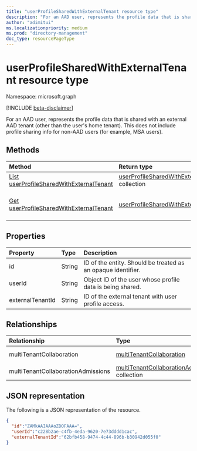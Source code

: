 ```yaml
---
title: "userProfileSharedWithExternalTenant resource type"
description: "For an AAD user, represents the profile data that is shared with an external AAD tenant (other than the user's home tenant). This does not include profile sharing info for non-AAD users (for example, MSA users)."
author: "adimitui"
ms.localizationpriority: medium
ms.prod: "directory-management"
doc_type: resourcePageType
---
```


# userProfileSharedWithExternalTenant resource type

Namespace: microsoft.graph

[!INCLUDE [beta-disclaimer](../../includes/beta-disclaimer.md)]

For an AAD user, represents the profile data that is shared with an external AAD tenant (other than the user's home tenant). This does not include profile sharing info for non-AAD users (for example, MSA users).

## Methods
|Method|Return type|Description|
|:---|:---|:---|
|[List userProfileSharedWithExternalTenant](../api/userprofilesharedwithexternaltenant-list.md)|[userProfileSharedWithExternalTenant](../resources/userprofilesharedwithexternaltenant.md) collection|List the users whose profile data is shared with external tenants.|
|[Get userProfileSharedWithExternalTenant](../api/userprofilesharedwithexternaltenant-get.md)|[userProfileSharedWithExternalTenant](../resources/userprofilesharedwithexternaltenant.md)|Read the properties and relationships of a [userProfileSharedWithExternalTenant](../resources/userprofilesharedwithexternaltenant.md) object.|

## Properties
|Property|Type|Description|
|:---|:---|:---|
| id | String | ID of the entity. Should be treated as an opaque identifier. |
| userId | String | Object ID of the user whose profile data is being shared. |
| externalTenantId | String | ID of the external tenant with user profile access. |

## Relationships
|Relationship|Type|Description|
|:---|:---|:---|
|multiTenantCollaboration|[multiTenantCollaboration](../resources/multitenantcollaboration.md)|**TODO: Add Description**|
|multiTenantCollaborationAdmissions|[multiTenantCollaborationAdmission](../resources/multitenantcollaborationadmission.md) collection|**TODO: Add Description**|

## JSON representation
The following is a JSON representation of the resource.
<!-- {
  "blockType": "resource",
  "keyProperty": "id",
  "@odata.type": "microsoft.graph.tenantRelationshipRoot",
  "openType": false
}
-->
``` json
{
  "id":"ZAMkAAIAAAoZDOFAAA=",
  "userId":"c228b2ae-c4fb-4eda-9620-7e73dddd1cac",
  "externalTenantId":"62bfb458-9474-4c44-896b-b30942d055f0"
}
```

